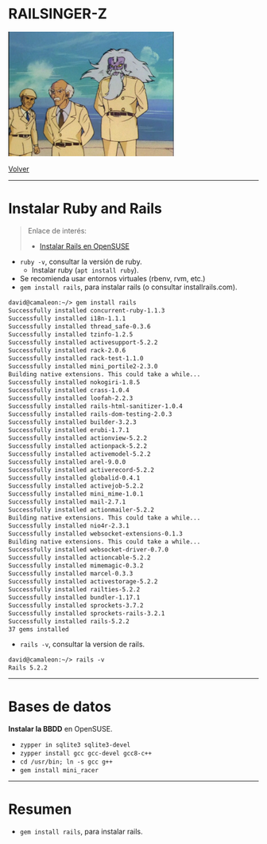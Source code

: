 
# RAILSINGER-Z

![](images/cientificos.png)

[Volver](README.md)

---

# Instalar Ruby and Rails

> Enlace de interés:
> * [Instalar Rails en OpenSUSE](../ruby/rails-opensuse.md)

* `ruby -v`, consultar la versión de ruby.
    * Instalar ruby (`apt install ruby`).
* Se recomienda usar entornos virtuales (rbenv, rvm, etc.)
* `gem install rails`, para instalar rails (o consultar installrails.com).

```
david@camaleon:~/> gem install rails
Successfully installed concurrent-ruby-1.1.3
Successfully installed i18n-1.1.1
Successfully installed thread_safe-0.3.6
Successfully installed tzinfo-1.2.5
Successfully installed activesupport-5.2.2
Successfully installed rack-2.0.6
Successfully installed rack-test-1.1.0
Successfully installed mini_portile2-2.3.0
Building native extensions. This could take a while...
Successfully installed nokogiri-1.8.5
Successfully installed crass-1.0.4
Successfully installed loofah-2.2.3
Successfully installed rails-html-sanitizer-1.0.4
Successfully installed rails-dom-testing-2.0.3
Successfully installed builder-3.2.3
Successfully installed erubi-1.7.1
Successfully installed actionview-5.2.2
Successfully installed actionpack-5.2.2
Successfully installed activemodel-5.2.2
Successfully installed arel-9.0.0
Successfully installed activerecord-5.2.2
Successfully installed globalid-0.4.1
Successfully installed activejob-5.2.2
Successfully installed mini_mime-1.0.1
Successfully installed mail-2.7.1
Successfully installed actionmailer-5.2.2
Building native extensions. This could take a while...
Successfully installed nio4r-2.3.1
Successfully installed websocket-extensions-0.1.3
Building native extensions. This could take a while...
Successfully installed websocket-driver-0.7.0
Successfully installed actioncable-5.2.2
Successfully installed mimemagic-0.3.2
Successfully installed marcel-0.3.3
Successfully installed activestorage-5.2.2
Successfully installed railties-5.2.2
Successfully installed bundler-1.17.1
Successfully installed sprockets-3.7.2
Successfully installed sprockets-rails-3.2.1
Successfully installed rails-5.2.2
37 gems installed
```

* `rails -v`, consultar la version de rails.

```
david@camaleon:~/> rails -v
Rails 5.2.2
```
---

# Bases de datos

**Instalar la BBDD** en OpenSUSE.
* `zypper in sqlite3 sqlite3-devel`
* `zypper install gcc gcc-devel gcc8-c++ `
* `cd /usr/bin; ln -s gcc g++`
* `gem install mini_racer`

---

# Resumen

* `gem install rails`, para instalar rails.
